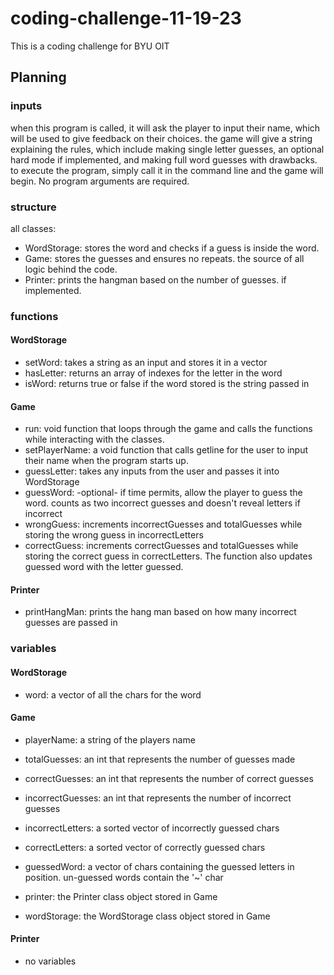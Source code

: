 # coding-challenge-11-19-23
This is a coding challenge for BYU OIT

## Planning
### inputs
when this program is called, it will ask the player to input their name, which will be used to give feedback on their choices. the game will give a string explaining the rules, which include making single letter guesses, an optional hard mode if implemented, and making full word guesses with drawbacks.
to execute the program, simply call it in the command line and the game will begin. No program arguments are required.

### structure
all classes:
- WordStorage: stores the word and checks if a guess is inside the word.
- Game: stores the guesses and ensures no repeats. the source of all logic behind the code.
- Printer: prints the hangman based on the number of guesses. if implemented.

### functions
#### WordStorage
- setWord: takes a string as an input and stores it in a vector
- hasLetter: returns an array of indexes for the letter in the word
- isWord: returns true or false if the word stored is the string passed in

#### Game
- run: void function that loops through the game and calls the functions while interacting with the classes.
- setPlayerName: a void function that calls getline for the user to input their name when the program starts up.
- guessLetter: takes any inputs from the user and passes it into WordStorage
- guessWord: -optional- if time permits, allow the player to guess the word. counts as two incorrect guesses and doesn't reveal letters if incorrect
- wrongGuess: increments incorrectGuesses and totalGuesses while storing the wrong guess in incorrectLetters
- correctGuess: increments correctGuesses and totalGuesses while storing the correct guess in correctLetters. The function also updates guessed word with the letter guessed.

#### Printer
- printHangMan: prints the hang man based on how many incorrect guesses are passed in

### variables
#### WordStorage
- word: a vector of all the chars for the word

#### Game
- playerName: a string of the players name
- totalGuesses: an int that represents the number of guesses made
- correctGuesses: an int that represents the number of correct guesses
- incorrectGuesses: an int that represents the number of incorrect guesses
- incorrectLetters: a sorted vector of incorrectly guessed chars
- correctLetters: a sorted vector of correctly guessed chars
- guessedWord: a vector of chars containing the guessed letters in position. un-guessed words contain the '~' char

- printer: the Printer class object stored in Game
- wordStorage: the WordStorage class object stored in Game

#### Printer
- no variables